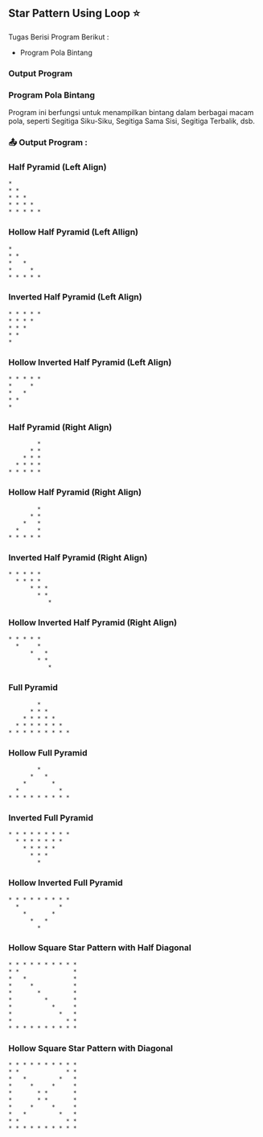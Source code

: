 ## Star Pattern Using Loop ⭐

Tugas Berisi Program Berikut :

- Program Pola Bintang

### Output Program

### Program Pola Bintang

Program ini berfungsi untuk menampilkan bintang dalam berbagai macam pola, seperti Segitiga Siku-Siku, Segitiga Sama Sisi, Segitiga Terbalik, dsb.

### 📤 Output Program :

### Half Pyramid (Left Align)

    *
    * *
    * * *
    * * * *
    * * * * *

### Hollow Half Pyramid (Left Allign)

    *
    * *
    *   *
    *     *
    * * * * *

### Inverted Half Pyramid (Left Align)

    * * * * *
    * * * *
    * * *
    * *
    *

### Hollow Inverted Half Pyramid (Left Align)

    * * * * *
    *     *
    *   *
    * *
    *

### Half Pyramid (Right Align)

            *
          * *
        * * *
      * * * *
    * * * * *

### Hollow Half Pyramid (Right Align)

            *
          * *
        *   *
      *     *
    * * * * *

### Inverted Half Pyramid (Right Align)

    * * * * *
      * * * *
    	  * * *
    	    * *
    		   *

### Hollow Inverted Half Pyramid (Right Align)

    * * * * *
      *     *
    	  *   *
    	    * *
    		   *

### Full Pyramid

            *
          * * *
        * * * * *
      * * * * * * *
    * * * * * * * * *

### Hollow Full Pyramid

            *
          *   *
        *       *
      *           *
    * * * * * * * * *

### Inverted Full Pyramid

    * * * * * * * * *
      * * * * * * *
        * * * * *
          * * *
            *

### Hollow Inverted Full Pyramid

    * * * * * * * * *
      *           *
        *       *
          *   *
            *

### Hollow Square Star Pattern with Half Diagonal

    * * * * * * * * * *
    * *               *
    *   *             *
    *     *           *
    *       *         *
    *         *       *
    *           *     *
    *             *   *
    *               * *
    * * * * * * * * * *

### Hollow Square Star Pattern with Diagonal

    * * * * * * * * * *
    * *             * *
    *   *         *   *
    *     *     *     *
    *       * *       *
    *       * *       *
    *     *     *     *
    *   *         *   *
    * *             * *
    * * * * * * * * * *
